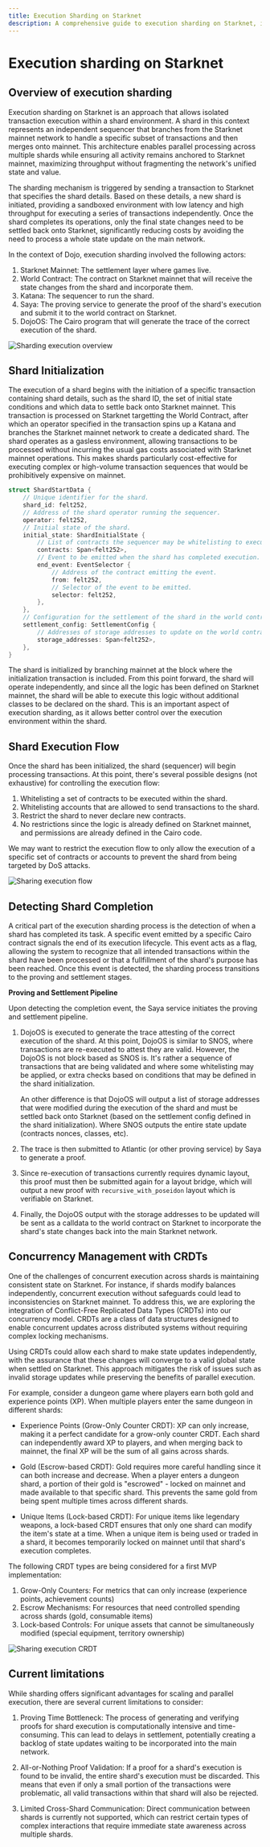 ```yaml
---
title: Execution Sharding on Starknet
description: A comprehensive guide to execution sharding on Starknet, including shard initialization, execution flow, completion detection, and concurrency management with CRDTs.
---
```


# Execution sharding on Starknet

## Overview of execution sharding

Execution sharding on Starknet is an approach that allows isolated transaction execution within a shard environment. A shard in this context represents an independent sequencer that branches from the Starknet mainnet network to handle a specific subset of transactions and then merges onto mainnet. This architecture enables parallel processing across multiple shards while ensuring all activity remains anchored to Starknet mainnet, maximizing throughput without fragmenting the network's unified state and value.

The sharding mechanism is triggered by sending a transaction to Starknet that specifies the shard details. Based on these details, a new shard is initiated, providing a sandboxed environment with low latency and high throughput for executing a series of transactions independently. Once the shard completes its operations, only the final state changes need to be settled back onto Starknet, significantly reducing costs by avoiding the need to process a whole state update on the main network.

In the context of Dojo, execution sharding involved the following actors:

1. Starknet Mainnet: The settlement layer where games live.
2. World Contract: The contract on Starknet mainnet that will receive the state changes from the shard and incorporate them.
3. Katana: The sequencer to run the shard.
4. Saya: The proving service to generate the proof of the shard's execution and submit it to the world contract on Starknet.
5. DojoOS: The Cairo program that will generate the trace of the correct execution of the shard.

![Sharding execution overview](https://hackmd.io/_uploads/HyF9QoVX1g.png)


## Shard Initialization

The execution of a shard begins with the initiation of a specific transaction containing shard details, such as the shard ID, the set of initial state conditions and which data to settle back onto Starknet mainnet. This transaction is processed on Starknet targetting the World Contract, after which an operator specified in the transaction spins up a Katana and branches the Starknet mainnet network to create a dedicated shard. The shard operates as a gasless environment, allowing transactions to be processed without incurring the usual gas costs associated with Starknet mainnet operations. This makes shards particularly cost-effective for executing complex or high-volume transaction sequences that would be prohibitively expensive on mainnet.

```rust
struct ShardStartData {
    // Unique identifier for the shard.
    shard_id: felt252,
    // Address of the shard operator running the sequencer.
    operator: felt252,
    // Initial state of the shard.
    initial_state: ShardInitialState {
        // List of contracts the sequencer may be whitelisting to execute.
        contracts: Span<felt252>,
        // Event to be emitted when the shard has completed execution.
        end_event: EventSelector {
            // Address of the contract emitting the event.
            from: felt252,
            // Selector of the event to be emitted.
            selector: felt252, 
        },
    },
    // Configuration for the settlement of the shard in the world contract.
    settlement_config: SettlementConfig {
        // Addresses of storage addresses to update on the world contract.
        storage_addresses: Span<felt252>,
    },
}
```

The shard is initialized by branching mainnet at the block where the initialization transaction is included. From this point forward, the shard will operate independently, and since all the logic has been defined on Starknet mainnet, the shard will be able to execute this logic without additional classes to be declared on the shard. This is an important aspect of execution sharding, as it allows better control over the execution environment within the shard.

## Shard Execution Flow

Once the shard has been initialized, the shard (sequencer) will begin processing transactions. At this point, there's several possible designs (not exhaustive) for controlling the execution flow:

1. Whitelisting a set of contracts to be executed within the shard.
2. Whitelisting accounts that are allowed to send transactions to the shard.
3. Restrict the shard to never declare new contracts.
4. No restrictions since the logic is already defined on Starknet mainnet, and permissions are already defined in the Cairo code.

We may want to restrict the execution flow to only allow the execution of a specific set of contracts or accounts to prevent the shard from being targeted by DoS attacks.

![Sharing execution flow](https://hackmd.io/_uploads/Sk6WByV7yg.png)


## Detecting Shard Completion

A critical part of the execution sharding process is the detection of when a shard has completed its task. A specific event emitted by a specific Cairo contract signals the end of its execution lifecycle. This event acts as a flag, allowing the system to recognize that all intended transactions within the shard have been processed or that a fullfillment of the shard's purpose has been reached. Once this event is detected, the sharding process transitions to the proving and settlement stages.

**Proving and Settlement Pipeline**

Upon detecting the completion event, the Saya service initiates the proving and settlement pipeline.

1. DojoOS is executed to generate the trace attesting of the correct execution of the shard. At this point, DojoOS is similar to SNOS, where transactions are re-executed to attest they are valid. However, the DojoOS is not block based as SNOS is. It's rather a sequence of transactions that are being validated and where some whitelisting may be applied, or extra checks based on conditions that may be defined in the shard initialization.

   An other difference is that DojoOS will output a list of storage addresses that were modified during the execution of the shard and must be settled back onto Starknet (based on the settlement config defined in the shard initialization). Where SNOS outputs the entire state update (contracts nonces, classes, etc).

2. The trace is then submitted to Atlantic (or other proving service) by Saya to generate a proof.
3. Since re-execution of transactions currently requires dynamic layout, this proof must then be submitted again for a layout bridge, which will output a new proof with `recursive_with_poseidon` layout which is verifiable on Starknet.
4. Finally, the DojoOS output with the storage addresses to be updated will be sent as a calldata to the world contract on Starknet to incorporate the shard's state changes back into the main Starknet network.


## Concurrency Management with CRDTs

One of the challenges of concurrent execution across shards is maintaining consistent state on Starknet. For instance, if shards modify balances independently, concurrent execution without safeguards could lead to inconsistencies on Starknet mainnet. To address this, we are exploring the integration of Conflict-Free Replicated Data Types (CRDTs) into our concurrency model. CRDTs are a class of data structures designed to enable concurrent updates across distributed systems without requiring complex locking mechanisms.

Using CRDTs could allow each shard to make state updates independently, with the assurance that these changes will converge to a valid global state when settled on Starknet. This approach mitigates the risk of issues such as invalid storage updates while preserving the benefits of parallel execution.

For example, consider a dungeon game where players earn both gold and experience points (XP). When multiple players enter the same dungeon in different shards:

- Experience Points (Grow-Only Counter CRDT): XP can only increase, making it a perfect candidate for a grow-only counter CRDT. Each shard can independently award XP to players, and when merging back to mainnet, the final XP will be the sum of all gains across shards.

- Gold (Escrow-based CRDT): Gold requires more careful handling since it can both increase and decrease. When a player enters a dungeon shard, a portion of their gold is "escrowed" - locked on mainnet and made available to that specific shard. This prevents the same gold from being spent multiple times across different shards.

- Unique Items (Lock-based CRDT): For unique items like legendary weapons, a lock-based CRDT ensures that only one shard can modify the item's state at a time. When a unique item is being used or traded in a shard, it becomes temporarily locked on mainnet until that shard's execution completes.

The following CRDT types are being considered for a first MVP implementation:

1. Grow-Only Counters: For metrics that can only increase (experience points, achievement counts)
2. Escrow Mechanisms: For resources that need controlled spending across shards (gold, consumable items)
3. Lock-based Controls: For unique assets that cannot be simultaneously modified (special equipment, territory ownership)

![Sharing execution CRDT](https://hackmd.io/_uploads/r1_3r1E7Jg.png)


## Current limitations

While sharding offers significant advantages for scaling and parallel execution, there are several current limitations to consider:

1. Proving Time Bottleneck: The process of generating and verifying proofs for shard execution is computationally intensive and time-consuming. This can lead to delays in settlement, potentially creating a backlog of state updates waiting to be incorporated into the main network.

2. All-or-Nothing Proof Validation: If a proof for a shard's execution is found to be invalid, the entire shard's execution must be discarded. This means that even if only a small portion of the transactions were problematic, all valid transactions within that shard will also be rejected.

3. Limited Cross-Shard Communication: Direct communication between shards is currently not supported, which can restrict certain types of complex interactions that require immediate state awareness across multiple shards.
